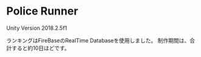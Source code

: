 # Police Runner

Unity Version 2018.2.5f1

ランキングはFireBaseのRealTime Databaseを使用しました。
制作期間は、合計すると約10日ほどです。
